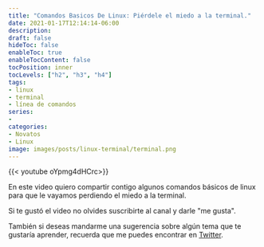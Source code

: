 ```yaml
---
title: "Comandos Basicos De Linux: Piérdele el miedo a la terminal."
date: 2021-01-17T12:14:14-06:00
description:
draft: false
hideToc: false
enableToc: true
enableTocContent: false
tocPosition: inner
tocLevels: ["h2", "h3", "h4"]
tags:
- linux
- terminal
- línea de comandos
series:
-
categories:
- Novatos
- Linux
image: images/posts/linux-terminal/terminal.png
---
```


{{< youtube oYpmg4dHCrc>}}

En este video quiero compartir contigo algunos comandos básicos de linux para
que le vayamos perdiendo el miedo a la terminal.

Si te gustó el video no olvides suscribirte al canal y darle "me gusta".

También si deseas mandarme una sugerencia sobre algún tema que te gustaría aprender,
recuerda que me puedes encontrar en [Twitter](https://twitter.com/jorgers).
